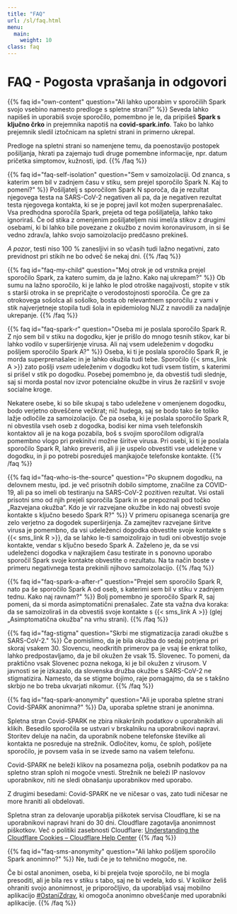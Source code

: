 ```yaml
---
title: "FAQ"
url: /sl/faq.html
menu:
  main:
    weight: 10
class: faq
---
```


# FAQ - Pogosta vprašanja in odgovori

{{% faq id="own-content" question="Ali lahko uporabim v sporočilih Spark svojo vsebino namesto predloge s spletne strani?" %}}
Seveda lahko napišeš in uporabiš svoje sporočilo, pomembno je le, da pripišeš **Spark s ključno črko** in prejemnika napotiš na **covid-spark.info**. Tako bo lahko prejemnik sledil iztočnicam na spletni strani in primerno ukrepal.

Predloge na spletni strani so namenjene temu, da poenostavijo postopek pošiljanja, hkrati pa zajemajo tudi druge pomembne informacije, npr. datum pričetka simptomov, kužnosti, ipd.
{{% /faq %}}

{{% faq id="faq-self-isolation" question="Sem v samoizolaciji. Od znanca, s katerim sem bil v zadnjem času v stiku, sem prejel sporočilo Spark N. Kaj to pomeni?" %}}
Pošiljatelj s sporočilom Spark N sporoča, da je rezultat njegovega testa na SARS-CoV-2 negativen ali pa, da je negativen rezultat testa njegovega kontakta, ki se je poprej javil kot možen superprenašalec. Vsa predhodna sporočila Spark, prejeta od tega pošiljatelja, lahko tako ignoriraš. Če od stika z omenjenim pošiljateljem nisi imel/a stikov z drugimi osebami, ki bi lahko bile povezane z okužbo z novim koronavirusom, in si še vedno zdrav/a, lahko svojo samoizolacijo predčasno prekineš.

*A pozor*, testi niso 100 % zanesljivi in so včasih tudi lažno negativni, zato previdnost pri stikih ne bo odveč še nekaj dni.
{{% /faq %}}

{{% faq id="faq-my-child" question="Moj otrok je od vrstnika prejel sporočilo Spark, za katero sumim, da je lažno. Kako naj ukrepam?" %}}
Ob sumu na lažno sporočilo, ki je lahko le plod otroške nagajivosti, stopite v stik s starši otroka in se prepričajte o verodostojnosti sporočila. Če gre za otrokovega sošolca ali sošolko, bosta ob relevantnem sporočilu z vami v stik najverjetneje stopila tudi šola in epidemiolog NIJZ z navodili za nadaljnje ukrepanje.
{{% /faq %}}

{{% faq id="faq-spark-r" question="Oseba mi je poslala sporočilo Spark R. Z njo sem bil v stiku na dogodku, kjer je prišlo do mnogo tesnih stikov, kar bi lahko vodilo v superširjenje virusa. Ali naj vsem udeleženim v dogodku pošljem sporočilo Spark A?" %}}
Oseba, ki ti je poslala sporočilo Spark R, je morda superprenašalec in je lahko okužila tudi tebe. Sporočilo {{< sms_link A >}} zato pošlji *vsem* udeleženim v dogodku kot tudi vsem tistim, s katerimi si prišel v stik po dogodku. Posebej pomembno je, da obvestiš tudi slednje, saj si morda postal nov izvor potencialne okužbe in virus že razširil v svoje socialne kroge.

Nekatere osebe, ki so bile skupaj s tabo udeležene v omenjenem dogodku, bodo verjetno obveščene večkrat; nič hudega, saj se bodo tako še toliko lažje odločile za samoizolacijo. Če pa oseba, ki je poslala sporočilo Spark R, ni obvestila vseh oseb z dogodka, bodisi ker nima vseh telefonskih kontaktov ali je na koga pozabila, boš s svojim sporočilom odigral/a pomembno vlogo pri prekinitvi možne širitve virusa. Pri osebi, ki ti je poslala sporočilo Spark R, lahko preveriš, ali ji je uspelo obvestiti vse udeležene v dogodku, in ji po potrebi posreduješ manjkajoče telefonske kontakte.
{{% /faq %}}

{{% faq id="faq-who-is-the-source" question="Po skupnem dogodku, na delovnem mestu, ipd. je več prisotnih dobilo simptome, značilne za COVID-19, ali pa so imeli ob testiranju na SARS-CoV-2 pozitiven rezultat. Vsi ostali prisotni smo od njih prejeli sporočila Spark in se prepoznali pod točko „Razvejana okužba“. Kdo je vir razvejane okužbe in kdo naj obvesti svoje kontakte s ključno besedo Spark R?" %}}
V primeru opisanega scenarija gre zelo verjetno za dogodek superširjenja. Za zamejitev razvejane širitve virusa je pomembno, da vsi udeleženci dogodka obvestite svoje kontakte s {{< sms_link R >}}, da se lahko le-ti samoizolirajo in tudi oni obvestijo svoje kontakte, vendar s ključno besedo Spark A. Zaželeno je, da se vsi udeleženci dogodka v najkrajšem času testirate in s ponovno uporabo sporočil Spark svoje kontakte obvestite o rezultatu. Na ta način boste v primeru negativnega testa prekinili njihovo samoizolacijo.
{{% /faq %}}

{{% faq id="faq-spark-a-after-r" question="Prejel sem sporočilo Spark R, nato pa še sporočilo Spark A od oseb, s katerimi sem bil v stiku v zadnjem tednu. Kako naj ravnam?" %}}
Bolj pomembno je sporočilo Spark R, saj pomeni, da si morda asimptomatični prenašalec. Zate sta važna dva koraka: da se samoizoliraš in da obvestiš svoje kontakte s {{< sms_link A >}}  (glej „Asimptomatična okužba“ na vrhu strani).
{{% /faq %}}

{{% faq id="fag-stigma" question="Skrbi me stigmatizacija zaradi okužbe s SARS-CoV-2." %}}
Če pomislimo, da je bila okužba do sedaj potrjena pri skoraj vsakem 30. Slovencu, neodkritih primerov pa je vsaj še enkrat toliko, lahko predpostavljamo, da je bil okužen že vsak 15. Slovenec. To pomeni, da praktično vsak Slovenec pozna nekoga, ki je bil okužen z virusom. V javnosti se je izkazalo, da slovenska družba okužbe s SARS-CoV-2 ne stigmatizira. Namesto, da se stigme bojimo, raje pomagajmo, da se s takšno skrbjo ne bo treba ukvarjati nikomur.
{{% /faq %}}

{{% faq id="faq-spark-anonymity" question="Ali je uporaba spletne strani Covid-SPARK anonimna?" %}}
Da, uporaba spletne strani je anonimna.

Spletna stran Covid-SPARK ne zbira nikakršnih podatkov o uporabnikih ali klikih.
Besedilo sporočila se ustvari v brskalniku na uporabnikovi napravi.
Storitev deluje na način, da uporabnik nobene telefonske številke ali kontakta ne posreduje na strežnik.
Odločitev, komu, če sploh, pošljete sporočilo, je povsem vaša in se izvede samo na vašem telefonu.

Covid-SPARK ne beleži klikov na posamezna polja, osebnih podatkov pa na spletno stran sploh ni mogoče vnesti.
Strežnik ne beleži IP naslovov uporabnikov, niti ne sledi obnašanju uporabnikov med uporabo.

Z drugimi besedami: Covid-SPARK ne ve ničesar o vas, zato tudi ničesar ne more hraniti ali obdelovati.

Spletna stran za delovanje uporablja piškotek servisa Cloudflare, ki se na uporabnikovi napravi hrani do 30 dni. Cloudflare zagotavlja anonimnost piškotkov. Več o politiki zasebnosti Cloudflare: [Understanding the Cloudflare Cookies – Cloudflare Help Center](https://support.cloudflare.com/hc/en-us/articles/200170156-Understanding-the-Cloudflare-Cookies#12345682%5D)
{{% /faq %}}

{{% faq id="faq-sms-anonymity" question="Ali lahko pošljem sporočilo Spark anonimno?" %}}
Ne, tudi če je to tehnično mogoče, ne.

Če bi ostal anonimen, oseba, ki bi prejela tvoje sporočilo, ne bi mogla presoditi, ali je bila res v stiku s tabo, saj ne bi vedela, kdo si. V kolikor želiš ohraniti svojo anonimnost, je priporočljivo, da uporabljaš vsaj mobilno aplikacijo [#OstaniZdrav](https://www.gov.si/teme/koronavirus-sars-cov-2/mobilna-aplikacija-ostanizdrav/), ki omogoča anonimno obveščanje med uporabniki aplikacije.
{{% /faq %}}